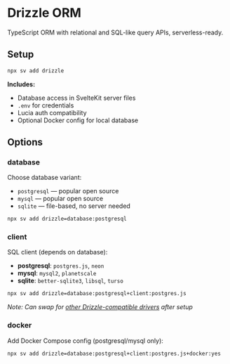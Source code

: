 # Drizzle ORM

TypeScript ORM with relational and SQL-like query APIs, serverless-ready.

## Setup

```sh
npx sv add drizzle
```

**Includes:**
- Database access in SvelteKit server files
- `.env` for credentials
- Lucia auth compatibility
- Optional Docker config for local database

## Options

### database
Choose database variant:
- `postgresql` — popular open source
- `mysql` — popular open source  
- `sqlite` — file-based, no server needed

```sh
npx sv add drizzle=database:postgresql
```

### client
SQL client (depends on database):
- **postgresql**: `postgres.js`, `neon`
- **mysql**: `mysql2`, `planetscale`
- **sqlite**: `better-sqlite3`, `libsql`, `turso`

```sh
npx sv add drizzle=database:postgresql+client:postgres.js
```

*Note: Can swap for [other Drizzle-compatible drivers](https://orm.drizzle.team/docs/connect-overview#next-steps) after setup*

### docker
Add Docker Compose config (postgresql/mysql only):

```sh
npx sv add drizzle=database:postgresql+client:postgres.js+docker:yes
```